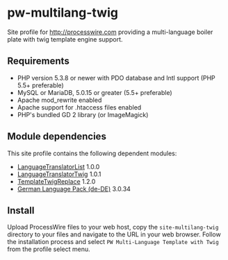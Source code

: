 # pw-multilang-twig

Site profile for http://processwire.com providing a multi-language boiler plate with twig template engine support.

## Requirements

* PHP version 5.3.8 or newer with PDO database and Intl support (PHP 5.5+ preferable)
* MySQL or MariaDB, 5.0.15 or greater (5.5+ preferable)
* Apache mod_rewrite enabled
* Apache support for .htaccess files enabled
* PHP's bundled GD 2 library (or ImageMagick)

## Module dependencies

This site profile contains the following dependent modules:

* [LanguageTranslatorList](https://modules.processwire.com/modules/language-translator-list/) 1.0.0
* [LanguageTranslatorTwig](https://modules.processwire.com/modules/language-translator-twig/) 1.0.1
* [TemplateTwigReplace](https://modules.processwire.com/modules/template-twig-replace/) 1.2.0
* [German Language Pack (de-DE)](https://modules.processwire.com/modules/german/) 3.0.34

## Install

Upload ProcessWire files to your web host, copy the `site-multilang-twig` directory to your files and navigate to the URL in your web browser. Follow the installation process and select `PW Multi-Language Template with Twig` from the profile select menu.
